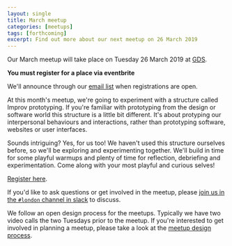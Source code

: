 ```yaml
---
layout: single
title: March meetup
categories: [meetups]
tags: [forthcoming]
excerpt: Find out more about our next meetup on 26 March 2019
---
```


Our March meetup will take place on Tuesday 26 March 2019 at [GDS](/venues/gds).

**You must register for a place via eventbrite**

We'll announce through our [email list](/email-list) when registrations are open.

At this month's meetup, we're going to experiment with a structure called Improv prototyping. If you're familiar with prototyping from the design or software world this structure is a little bit different. It's about protyping our interpersonal behaviours and interactions, rather than prototyping software, websites or user interfaces.

Sounds intriguing? Yes, for us too! We haven't used this structure ourselves before, so we'll be exploring and experimenting together. We'll build in time for some playful warmups and plenty of time for reflection, debriefing and experimentation. Come along with your most playful and curious selves!

[Register here](https://www.eventbrite.co.uk/e/liberating-structures-london-march-2019-improv-prototyping-tickets-59077697985).

If you'd like to ask questions or get involved in the meetup, please [join us in the `#london` channel in slack](https://join.slack.com/t/liberatingstructures/shared_invite/enQtNTQ1MTQwODY1NjA1LTMxZTI2Y2U3NjU0YzcyNmRlMGFiNmUzMzhkNDAxOTU3OWM3NGQ3ODAzOTQzMGQyY2QxOWQ5MjYyZmE5ODljZTI) to discuss.

We follow an open design process for the meetups. Typically we have two video calls the two Tuesdays prior to the meetup. If you're interested to get involved in planning a meetup, please take a look at the [meetup design process](/meetup-design-process).
